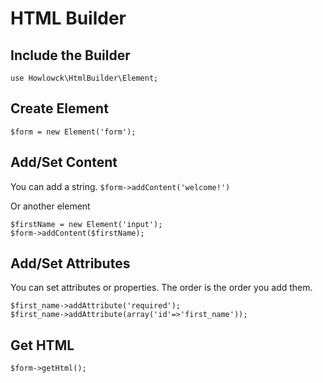 # HTML Builder
## Include the Builder
``` use Howlowck\HtmlBuilder\Element; ```

## Create Element

```$form = new Element('form');```

## Add/Set Content
You can add a string.
```$form->addContent('welcome!') ```

Or another element
```
$firstName = new Element('input');
$form->addContent($firstName);
```

## Add/Set Attributes
You can set attributes or properties.  The order is the order you add them.

```
$first_name->addAttribute('required');
$first_name->addAttribute(array('id'=>'first_name'));
```

## Get HTML
```
$form->getHtml();
```